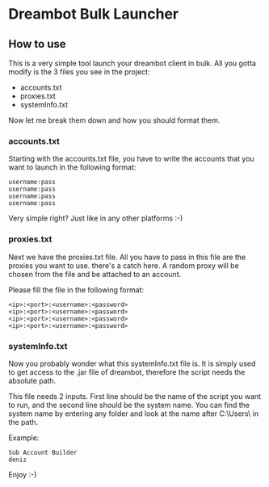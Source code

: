 # Dreambot Bulk Launcher

## How to use

This is a very simple tool launch your dreambot client in bulk. All you gotta modify is the
3 files you see in the project:

* accounts.txt
* proxies.txt
* systemInfo.txt

Now let me break them down and how you should format them.


### accounts.txt

Starting with the accounts.txt file, you have to write the accounts that you want to launch in the following format:

```
username:pass
username:pass
username:pass
username:pass
```

Very simple right? Just like in any other platforms :-)


### proxies.txt

Next we have the proxies.txt file. All you have to pass in this file are the proxies you want to use.
there's a catch here. A random proxy will be chosen from the file and be attached to an account.

Please fill the file in the following format:

```
<ip>:<port>:<username>:<password>
<ip>:<port>:<username>:<password>
<ip>:<port>:<username>:<password>
<ip>:<port>:<username>:<password>
```

### systemInfo.txt

Now you probably wonder what this systemInfo.txt file is. It is simply used to get access to the .jar file of dreambot, therefore the script needs the absolute path.

This file needs 2 inputs. First line should be the name of the script you want to run, and the second line should be the system name. You can find the system name by entering any folder and look at the name after C:\Users\ in the path.

Example:
```
Sub Account Builder
deniz
```

Enjoy :-)
